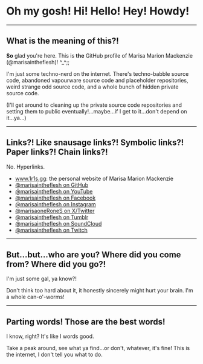 # Oh my gosh! Hi! Hello! Hey! Howdy!

---

## What is the meaning of this?!

**So** glad you're here. This is **the** GitHub profile of Marisa Marion Mackenzie (@marisaintheflesh)! ^_^;;

I'm just some techno-nerd on the internet. There's techno-babble source code, abandoned vapourware source code and placeholder repositories, weird strange odd source code, and a whole bunch of hidden private source code.

(I'll get around to cleaning up the private source code repositories and setting them to public eventually!...maybe...if I get to it...don't depend on it...ya...)

---

## Links?! Like snausage links?! Symbolic links?! Paper links?! Chain links?!

No. Hyperlinks.

* <a href="https://www.1r1s.gg/">www.1r1s.gg: the personal website of Marisa Marion Mackenzie</a>
* <a href="https://github.com/marisaintheflesh">@marisaintheflesh on GitHub</a>
* <a href="https://www.youtube.com/@marisaintheflesh">@marisaintheflesh on YouTube</a>
* <a href="https://facebook.com/marisaintheflesh">@marisaintheflesh on Facebook</a>
* <a href="https://instagram.com/marisaintheflesh">@marisaintheflesh on Instagram</a>
* <a href="https://twitter.com/marisaoneRoneS">@marisaoneRoneS on X/Twitter</a>
* <a href="https://marisaintheflesh.tumblr.com">@marisaintheflesh on Tumblr</a>
* <a href="https://soundcloud.com/marisaintheflesh">@marisaintheflesh on SoundCloud</a>
* <a href="https://twitch.tv/marisaintheflesh">@marisaintheflesh on Twitch</a>

---

## But...but...who are you? Where did you come from? Where did you go?!

I'm just some gal, ya know?!

Don't think too hard about it, it honestly sincerely might hurt your brain. I'm a whole can-o'-worms!

---

## Parting words! Those are the best words!

I know, right? It's like I words good.

Take a peak around, see what ya find...or don't, whatever, it's fine! This is the internet, I don't tell you what to do.
